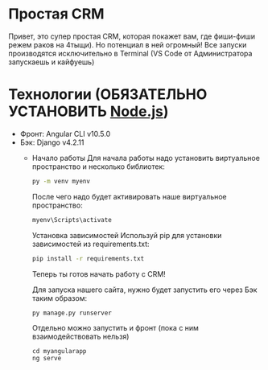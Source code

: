 # **Простая CRM**
Привет, это супер простая CRM, которая покажет вам, где фиши-фиши режем раков на 4тыщи). Но потенциал в ней огромный!
 Все запуски производятся исключительно в Terminal (VS Code от Администратора запускаешь и кайфуешь)

# Технологии (ОБЯЗАТЕЛЬНО УСТАНОВИТЬ [Node.js](https://nodejs.org/en))
- Фронт: Angular CLI v10.5.0 
- Бэк: Django v4.2.11
  - Начало работы
    Для начала работы надо установить виртуальное пространство и несколько библиотек:
    
    ```bash
    py -m venv myenv
    ```
    После чего надо будет активировать наше виртуальное пространство:
    ```bash
    myenv\Scripts\activate
    ```
    
    Установка зависимостей
    Используй pip для установки зависимостей из requirements.txt:
    
    ```bash
    pip install -r requirements.txt
    ```
    Теперь ты готов начать работу с CRM!

    Для запуска нашего сайта, нужно будет запустить его через Бэк таким образом:
    ```bash
    py manage.py runserver
    ```

    Отдельно можно запустить и фронт (пока с ним взаимодействовать нельзя)
    ```
    cd myangularapp
    ng serve
    ```
